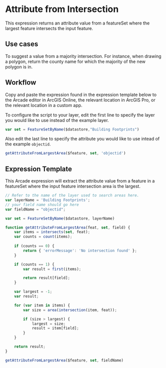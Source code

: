 # Attribute from Intersection

This expression returns an attribute value from a featureSet where the largest feature intersects the input feature.

## Use cases

To suggest a value from a majority intersection. For instance, when drawing a polygon, return the county name for which the majority of the new polygon is in.

## Workflow

Copy and paste the expression found in the expression template below to the Arcade editor in ArcGIS Online, the relevant location in ArcGIS Pro, or the relevant location in a custom app.

To configure the script to your layer, edit the first line to specify the layer you would like to use instead of the example layer. 

```js
var set = FeatureSetByName($datastore,"Building Footprints")
```

Also edit the last line to specify the attribute you would like to use intead of the example `objectid`.

```js
getAttributeFromLargestArea($feature, set, 'objectid')
```

## Expression Template

This Arcade expression will extract the attribute value from a feature in a featureSet where the input feature intersection area is the largest.

```js
// Refer to the name of the layer used to search areas here.
var layerName = 'Building Footprints';
// your field name should go here
var fieldName = "objectid";

var set = FeatureSetByName($datastore, layerName)

function getAttributeFromLargestArea(feat, set, field) {
    var items = intersects(set, feat);
    var counts = count(items);
    
    if (counts == 0) {
        return { 'errorMessage': 'No intersection found' };
    }

    if (counts == 1) {
        var result = first(items);

        return result[field];
    }

    var largest = -1;
    var result;

    for (var item in items) {
        var size = area(intersection(item, feat));

        if (size > largest) {
            largest = size;
            result = item[field];
        }
    }

    return result;
}

getAttributeFromLargestArea($feature, set, fieldName) 
```
